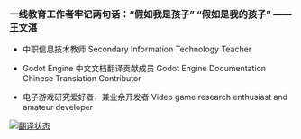 ### 一线教育工作者牢记两句话：“假如我是孩子” “假如是我的孩子” —— 王文湛

- 中职信息技术教师 Secondary Information Technology Teacher

- Godot Engine 中文文档翻译贡献成员 Godot Engine Documentation Chinese Translation Contributor

- 电子游戏研究爱好者，兼业余开发者 Video game research enthusiast and amateur developer


<a href="https://hosted.weblate.org/engage/godot-engine/-/zh_Hans/">
<img src="https://hosted.weblate.org/widget/godot-engine/godot-docs/zh_Hans/287x66-black.png" alt="翻译状态" />
</a>
<!--
**15x3/15x3** is a ✨ _special_ ✨ repository because its `README.md` (this file) appears on your GitHub profile.

Here are some ideas to get you started:

- 🔭 I’m currently working on ...
- 🌱 I’m currently learning ...
- 👯 I’m looking to collaborate on ...
- 🤔 I’m looking for help with ...
- 💬 Ask me about ...
- 📫 How to reach me: ...
- 😄 Pronouns: ...
- ⚡ Fun fact: ...
-->
